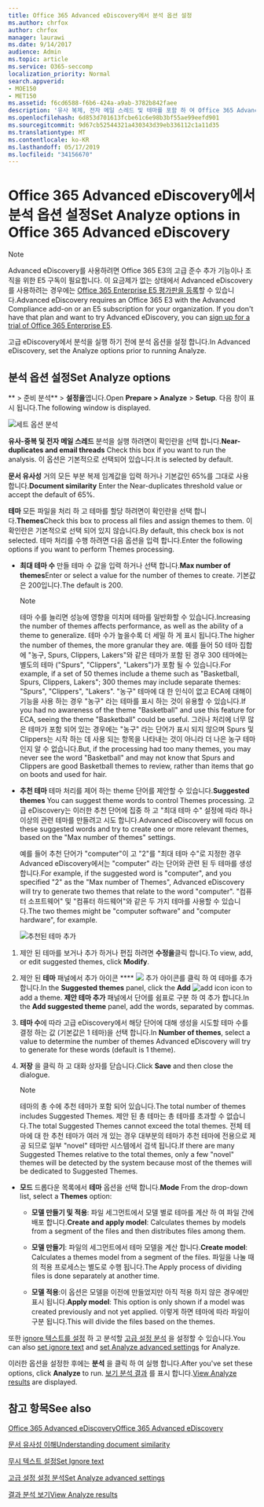 ```yaml
---
title: Office 365 Advanced eDiscovery에서 분석 옵션 설정
ms.author: chrfox
author: chrfox
manager: laurawi
ms.date: 9/14/2017
audience: Admin
ms.topic: article
ms.service: O365-seccomp
localization_priority: Normal
search.appverid:
- MOE150
- MET150
ms.assetid: f6cd6588-f6b6-424a-a9ab-3782b842faee
description: '유사 복제, 전자 메일 스레드 및 테마를 포함 하 여 Office 365 Advanced eDiscovery의 분석 프로세스에 대 한 옵션을 설정 하는 단계를 검토 합니다.  '
ms.openlocfilehash: 6d853d701613fcbe61c6e98b3bf55ae99eefd901
ms.sourcegitcommit: 9d67cb52544321a430343d39eb336112c1a11d35
ms.translationtype: MT
ms.contentlocale: ko-KR
ms.lasthandoff: 05/17/2019
ms.locfileid: "34156670"
---
```

# <a name="set-analyze-options-in-office-365-advanced-ediscovery"></a><span data-ttu-id="fad9f-103">Office 365 Advanced eDiscovery에서 분석 옵션 설정</span><span class="sxs-lookup"><span data-stu-id="fad9f-103">Set Analyze options in Office 365 Advanced eDiscovery</span></span>

> [!NOTE]
> <span data-ttu-id="fad9f-p101">Advanced eDiscovery를 사용하려면 Office 365 E3의 고급 준수 추가 기능이나 조직을 위한 E5 구독이 필요합니다. 이 요금제가 없는 상태에서 Advanced eDiscovery를 사용하려는 경우에는 [Office 365 Enterprise E5 평가판을 등록](https://go.microsoft.com/fwlink/p/?LinkID=698279)할 수 있습니다.</span><span class="sxs-lookup"><span data-stu-id="fad9f-p101">Advanced eDiscovery requires an Office 365 E3 with the Advanced Compliance add-on or an E5 subscription for your organization. If you don't have that plan and want to try Advanced eDiscovery, you can [sign up for a trial of Office 365 Enterprise E5](https://go.microsoft.com/fwlink/p/?LinkID=698279).</span></span> 
  
<span data-ttu-id="fad9f-106">고급 eDiscovery에서 분석을 실행 하기 전에 분석 옵션을 설정 합니다.</span><span class="sxs-lookup"><span data-stu-id="fad9f-106">In Advanced eDiscovery, set the Analyze options prior to running Analyze.</span></span>
  
## <a name="set-analyze-options"></a><span data-ttu-id="fad9f-107">분석 옵션 설정</span><span class="sxs-lookup"><span data-stu-id="fad9f-107">Set Analyze options</span></span>

<span data-ttu-id="fad9f-108">\*\* \> 준비 분석\*\* \> **설정을**엽니다.</span><span class="sxs-lookup"><span data-stu-id="fad9f-108">Open **Prepare \> Analyze** \> **Setup**.</span></span> <span data-ttu-id="fad9f-109">다음 창이 표시 됩니다.</span><span class="sxs-lookup"><span data-stu-id="fad9f-109">The following window is displayed.</span></span>
  
![세트 옵션 분석](media/c3ec7a92-8484-4812-b98c-aa3eb740e5b7.png)
  
 <span data-ttu-id="fad9f-111">**유사-중복 및 전자 메일 스레드** 분석을 실행 하려면이 확인란을 선택 합니다.</span><span class="sxs-lookup"><span data-stu-id="fad9f-111">**Near-duplicates and email threads** Check this box if you want to run the analysis.</span></span> <span data-ttu-id="fad9f-112">이 옵션은 기본적으로 선택되어 있습니다.</span><span class="sxs-lookup"><span data-stu-id="fad9f-112">It is selected by default.</span></span> 
  
 <span data-ttu-id="fad9f-113">**문서 유사성** 거의 모든 부분 복제 임계값을 입력 하거나 기본값인 65%를 그대로 사용 합니다.</span><span class="sxs-lookup"><span data-stu-id="fad9f-113">**Document similarity** Enter the Near-duplicates threshold value or accept the default of 65%.</span></span> 
  
 <span data-ttu-id="fad9f-114">**테마** 모든 파일을 처리 하 고 테마를 할당 하려면이 확인란을 선택 합니다.</span><span class="sxs-lookup"><span data-stu-id="fad9f-114">**Themes**Check this box to process all files and assign themes to them.</span></span> <span data-ttu-id="fad9f-115">이 확인란은 기본적으로 선택 되어 있지 않습니다.</span><span class="sxs-lookup"><span data-stu-id="fad9f-115">By default, this check box is not selected.</span></span> <span data-ttu-id="fad9f-116">테마 처리를 수행 하려면 다음 옵션을 입력 합니다.</span><span class="sxs-lookup"><span data-stu-id="fad9f-116">Enter the following options if you want to perform Themes processing.</span></span>
  
- <span data-ttu-id="fad9f-117">**최대 테마 수** 만들 테마 수 값을 입력 하거나 선택 합니다.</span><span class="sxs-lookup"><span data-stu-id="fad9f-117">**Max number of themes**Enter or select a value for the number of themes to create.</span></span> <span data-ttu-id="fad9f-118">기본값은 200입니다.</span><span class="sxs-lookup"><span data-stu-id="fad9f-118">The default is 200.</span></span> 
    
    > [!NOTE]
    > <span data-ttu-id="fad9f-119">테마 수를 늘리면 성능에 영향을 미치며 테마를 일반화할 수 있습니다.</span><span class="sxs-lookup"><span data-stu-id="fad9f-119">Increasing the number of themes affects performance, as well as the ability of a theme to generalize.</span></span> <span data-ttu-id="fad9f-120">테마 수가 높을수록 더 세밀 하 게 표시 됩니다.</span><span class="sxs-lookup"><span data-stu-id="fad9f-120">The higher the number of themes, the more granular they are.</span></span> <span data-ttu-id="fad9f-121">예를 들어 50 테마 집합에 "농구, Spurs, Clippers, Lakers"와 같은 테마가 포함 된 경우 300 테마에는 별도의 테마 ("Spurs", "Clippers", "Lakers")가 포함 될 수 있습니다.</span><span class="sxs-lookup"><span data-stu-id="fad9f-121">For example, if a set of 50 themes include a theme such as "Basketball, Spurs, Clippers, Lakers"; 300 themes may include separate themes: "Spurs", "Clippers", "Lakers".</span></span> <span data-ttu-id="fad9f-122">"농구" 테마에 대 한 인식이 없고 ECA에 대해이 기능을 사용 하는 경우 "농구" 라는 테마를 표시 하는 것이 유용할 수 있습니다.</span><span class="sxs-lookup"><span data-stu-id="fad9f-122">If you had no awareness of the theme "Basketball" and use this feature for ECA, seeing the theme "Basketball" could be useful.</span></span> <span data-ttu-id="fad9f-123">그러나 처리에 너무 많은 테마가 포함 되어 있는 경우에는 "농구" 라는 단어가 표시 되지 않으며 Spurs 및 Clippers는 시작 하는 데 사용 되는 항목을 나타내는 것이 아니라 더 나은 농구 테마 인지 알 수 없습니다.</span><span class="sxs-lookup"><span data-stu-id="fad9f-123">But, if the processing had too many themes, you may never see the word "Basketball" and may not know that Spurs and Clippers are good Basketball themes to review, rather than items that go on boots and used for hair.</span></span> 
  
- <span data-ttu-id="fad9f-124">**추천 테마** 테마 처리를 제어 하는 theme 단어를 제안할 수 있습니다.</span><span class="sxs-lookup"><span data-stu-id="fad9f-124">**Suggested themes** You can suggest theme words to control Themes processing.</span></span> <span data-ttu-id="fad9f-125">고급 eDiscovery는 이러한 추천 단어에 집중 하 고 "최대 테마 수" 설정에 따라 하나 이상의 관련 테마를 만들려고 시도 합니다.</span><span class="sxs-lookup"><span data-stu-id="fad9f-125">Advanced eDiscovery will focus on these suggested words and try to create one or more relevant themes, based on the "Max number of themes" settings.</span></span> 
    
    <span data-ttu-id="fad9f-126">예를 들어 추천 단어가 "computer"이 고 "2"를 "최대 테마 수"로 지정한 경우 Advanced eDiscovery에서는 "computer" 라는 단어와 관련 된 두 테마를 생성 합니다.</span><span class="sxs-lookup"><span data-stu-id="fad9f-126">For example, if the suggested word is "computer", and you specified "2" as the "Max number of Themes", Advanced eDiscovery will try to generate two themes that relate to the word "computer".</span></span> <span data-ttu-id="fad9f-127">"컴퓨터 소프트웨어" 및 "컴퓨터 하드웨어"와 같은 두 가지 테마를 사용할 수 있습니다.</span><span class="sxs-lookup"><span data-stu-id="fad9f-127">The two themes might be "computer software" and "computer hardware", for example.</span></span> 
    
    ![추천된 테마 추가](media/06e9ffd3-a76c-423b-b450-9e465eb9a02f.png)
  
1. <span data-ttu-id="fad9f-129">제안 된 테마를 보거나 추가 하거나 편집 하려면 **수정을**클릭 합니다.</span><span class="sxs-lookup"><span data-stu-id="fad9f-129">To view, add, or edit suggested themes, click **Modify**.</span></span>
    
2. <span data-ttu-id="fad9f-130">제안 된 **테마** 패널에서 추가 아이콘 \*\*\*\* ![](media/c2dd8b3a-5a22-412c-a7fa-143f5b2b5612.png) 추가 아이콘를 클릭 하 여 테마를 추가 합니다.</span><span class="sxs-lookup"><span data-stu-id="fad9f-130">In the **Suggested themes** panel, click the **Add** ![add icon](media/c2dd8b3a-5a22-412c-a7fa-143f5b2b5612.png) icon to add a theme.</span></span> <span data-ttu-id="fad9f-131">**제안 테마 추가** 패널에서 단어를 쉼표로 구분 하 여 추가 합니다.</span><span class="sxs-lookup"><span data-stu-id="fad9f-131">In the **Add suggested theme** panel, add the words, separated by commas.</span></span> 
    
3. <span data-ttu-id="fad9f-132">**테마 수**에 따라 고급 eDiscovery에서 해당 단어에 대해 생성을 시도할 테마 수를 결정 하는 값 (기본값은 1 테마)을 선택 합니다.</span><span class="sxs-lookup"><span data-stu-id="fad9f-132">In **Number of themes**, select a value to determine the number of themes Advanced eDiscovery will try to generate for these words (default is 1 theme).</span></span>
    
4. <span data-ttu-id="fad9f-133">**저장** 을 클릭 하 고 대화 상자를 닫습니다.</span><span class="sxs-lookup"><span data-stu-id="fad9f-133">Click **Save** and then close the dialogue.</span></span> 
    
    > [!NOTE]
    > <span data-ttu-id="fad9f-134">테마의 총 수에 추천 테마가 포함 되어 있습니다.</span><span class="sxs-lookup"><span data-stu-id="fad9f-134">The total number of themes includes Suggested Themes.</span></span> <span data-ttu-id="fad9f-135">제안 된 총 테마는 총 테마를 초과할 수 없습니다.</span><span class="sxs-lookup"><span data-stu-id="fad9f-135">The total Suggested Themes cannot exceed the total themes.</span></span> <span data-ttu-id="fad9f-136">전체 테마에 대 한 추천 테마가 여러 개 있는 경우 대부분의 테마가 추천 테마에 전용으로 제공 되므로 일부 "novel" 테마만 시스템에서 검색 됩니다.</span><span class="sxs-lookup"><span data-stu-id="fad9f-136">If there are many Suggested Themes relative to the total themes, only a few "novel" themes will be detected by the system because most of the themes will be dedicated to Suggested Themes.</span></span> 
  
- <span data-ttu-id="fad9f-137">**모드** 드롭다운 목록에서 **테마** 옵션을 선택 합니다.</span><span class="sxs-lookup"><span data-stu-id="fad9f-137">**Mode** From the drop-down list, select a **Themes** option:</span></span> 
    
  - <span data-ttu-id="fad9f-138">**모델 만들기 및 적용**: 파일 세그먼트에서 모델 별로 테마를 계산 하 여 파일 간에 배포 합니다.</span><span class="sxs-lookup"><span data-stu-id="fad9f-138">**Create and apply model**: Calculates themes by models from a segment of the files and then distributes files among them.</span></span>
    
  - <span data-ttu-id="fad9f-139">**모델 만들기**: 파일의 세그먼트에서 테마 모델을 계산 합니다.</span><span class="sxs-lookup"><span data-stu-id="fad9f-139">**Create model**: Calculates a themes model from a segment of the files.</span></span> <span data-ttu-id="fad9f-140">파일을 나눌 때의 적용 프로세스는 별도로 수행 됩니다.</span><span class="sxs-lookup"><span data-stu-id="fad9f-140">The Apply process of dividing files is done separately at another time.</span></span>
    
  - <span data-ttu-id="fad9f-141">**모델 적용**:이 옵션은 모델을 이전에 만들었지만 아직 적용 하지 않은 경우에만 표시 됩니다.</span><span class="sxs-lookup"><span data-stu-id="fad9f-141">**Apply model**: This option is only shown if a model was created previously and not yet applied.</span></span> <span data-ttu-id="fad9f-142">이렇게 하면 테마에 따라 파일이 구분 됩니다.</span><span class="sxs-lookup"><span data-stu-id="fad9f-142">This will divide the files based on the themes.</span></span>
    
<span data-ttu-id="fad9f-143">또한 [ignore 텍스트를 설정](set-ignore-text-in-advanced-ediscovery.md) 하 고 분석할 [고급 설정 분석](set-analyze-advanced-settings-in-advanced-ediscovery.md) 을 설정할 수 있습니다.</span><span class="sxs-lookup"><span data-stu-id="fad9f-143">You can also [set ignore text](set-ignore-text-in-advanced-ediscovery.md) and [set Analyze advanced settings](set-analyze-advanced-settings-in-advanced-ediscovery.md) for Analyze.</span></span> 
  
<span data-ttu-id="fad9f-144">이러한 옵션을 설정한 후에는 **분석** 을 클릭 하 여 실행 합니다.</span><span class="sxs-lookup"><span data-stu-id="fad9f-144">After you've set these options, click **Analyze** to run.</span></span> <span data-ttu-id="fad9f-145">[보기 분석 결과](view-analyze-results-in-advanced-ediscovery.md) 를 표시 합니다.</span><span class="sxs-lookup"><span data-stu-id="fad9f-145">[View Analyze results](view-analyze-results-in-advanced-ediscovery.md) are displayed.</span></span> 
  
## <a name="see-also"></a><span data-ttu-id="fad9f-146">참고 항목</span><span class="sxs-lookup"><span data-stu-id="fad9f-146">See also</span></span>

[<span data-ttu-id="fad9f-147">Office 365 Advanced eDiscovery</span><span class="sxs-lookup"><span data-stu-id="fad9f-147">Office 365 Advanced eDiscovery</span></span>](office-365-advanced-ediscovery.md)
  
[<span data-ttu-id="fad9f-148">문서 유사성 이해</span><span class="sxs-lookup"><span data-stu-id="fad9f-148">Understanding document similarity</span></span>](understand-document-similarity-in-advanced-ediscovery.md)
  
[<span data-ttu-id="fad9f-149">무시 텍스트 설정</span><span class="sxs-lookup"><span data-stu-id="fad9f-149">Set Ignore text </span></span>](set-ignore-text-in-advanced-ediscovery.md)
  
[<span data-ttu-id="fad9f-150">고급 설정 설정 분석</span><span class="sxs-lookup"><span data-stu-id="fad9f-150">Set Analyze advanced settings</span></span>](set-analyze-advanced-settings-in-advanced-ediscovery.md)
  
[<span data-ttu-id="fad9f-151">결과 분석 보기</span><span class="sxs-lookup"><span data-stu-id="fad9f-151">View Analyze results</span></span>](view-analyze-results-in-advanced-ediscovery.md)


